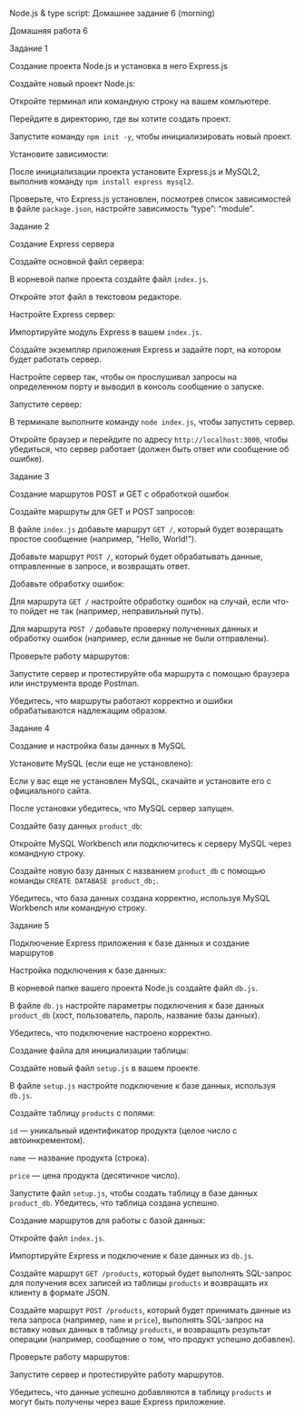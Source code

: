 Node.js & type script: Домашнее задание 6 (morning)

Домашняя работа 6


Задание 1


Создание проекта Node.js и установка в него Express.js


Создайте новый проект Node.js:


Откройте терминал или командную строку на вашем компьютере.

Перейдите в директорию, где вы хотите создать проект.

Запустите команду `npm init -y`, чтобы инициализировать новый проект.


Установите зависимости:


После инициализации проекта установите Express.js и MySQL2, выполнив команду `npm install express mysql2`.

Проверьте, что Express.js установлен, посмотрев список зависимостей в файле `package.json`, настройте зависимость “type”: “module”.


Задание 2


Создание Express сервера


Создайте основной файл сервера:


В корневой папке проекта создайте файл `index.js`.

Откройте этот файл в текстовом редакторе.


Настройте Express сервер:


Импортируйте модуль Express в вашем `index.js`.

Создайте экземпляр приложения Express и задайте порт, на котором будет работать сервер.

Настройте сервер так, чтобы он прослушивал запросы на определенном порту и выводил в консоль сообщение о запуске.


Запустите сервер:


В терминале выполните команду `node index.js`, чтобы запустить сервер.

Откройте браузер и перейдите по адресу `http://localhost:3000`, чтобы убедиться, что сервер работает (должен быть ответ или сообщение об ошибке).


Задание 3


Создание маршрутов POST и GET с обработкой ошибок


Создайте маршруты для GET и POST запросов:

В файле `index.js` добавьте маршрут `GET /`, который будет возвращать простое сообщение (например, "Hello, World!").

Добавьте маршрут `POST /`, который будет обрабатывать данные, отправленные в запросе, и возвращать ответ.


Добавьте обработку ошибок:


Для маршрута `GET /` настройте обработку ошибок на случай, если что-то пойдет не так (например, неправильный путь).

Для маршрута `POST /` добавьте проверку полученных данных и обработку ошибок (например, если данные не были отправлены).


Проверьте работу маршрутов:


Запустите сервер и протестируйте оба маршрута с помощью браузера или инструмента вроде Postman.

Убедитесь, что маршруты работают корректно и ошибки обрабатываются надлежащим образом.


Задание 4


Создание и настройка базы данных в MySQL


Установите MySQL (если еще не установлено):


Если у вас еще не установлен MySQL, скачайте и установите его с официального сайта.

После установки убедитесь, что MySQL сервер запущен.


Создайте базу данных `product_db`:


Откройте MySQL Workbench или подключитесь к серверу MySQL через командную строку.

Создайте новую базу данных с названием `product_db` с помощью команды `CREATE DATABASE product_db;`.

Убедитесь, что база данных создана корректно, используя MySQL Workbench или командную строку.


Задание 5


Подключение Express приложения к базе данных и создание маршрутов


Настройка подключения к базе данных:


В корневой папке вашего проекта Node.js создайте файл `db.js`.

В файле `db.js` настройте параметры подключения к базе данных `product_db` (хост, пользователь, пароль, название базы данных).

Убедитесь, что подключение настроено корректно.


Создание файла для инициализации таблицы:


Создайте новый файл `setup.js` в вашем проекте.

В файле `setup.js` настройте подключение к базе данных, используя `db.js`.

Создайте таблицу `products` с полями:

`id` — уникальный идентификатор продукта (целое число с автоинкрементом).

`name` — название продукта (строка).

`price` — цена продукта (десятичное число).

Запустите файл `setup.js`, чтобы создать таблицу в базе данных `product_db`. Убедитесь, что таблица создана успешно.


Создание маршрутов для работы с базой данных:


Откройте файл `index.js`.

Импортируйте Express и подключение к базе данных из `db.js`.


Создайте маршрут `GET /products`, который будет выполнять SQL-запрос для получения всех записей из таблицы `products` и возвращать их клиенту в формате JSON.


Создайте маршрут `POST /products`, который будет принимать данные из тела запроса (например, `name` и `price`), выполнять SQL-запрос на вставку новых данных в таблицу `products`, и возвращать результат операции (например, сообщение о том, что продукт успешно добавлен).


Проверьте работу маршрутов:


Запустите сервер и протестируйте работу маршрутов.

Убедитесь, что данные успешно добавляются в таблицу `products` и могут быть получены через ваше Express приложение.

